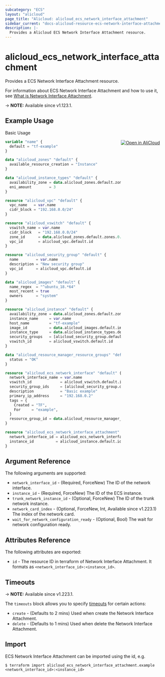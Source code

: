 ```yaml
---
subcategory: "ECS"
layout: "alicloud"
page_title: "Alicloud: alicloud_ecs_network_interface_attachment"
sidebar_current: "docs-alicloud-resource-ecs-network-interface-attachment"
description: |-
  Provides a Alicloud ECS Network Interface Attachment resource.
---
```


# alicloud_ecs_network_interface_attachment

Provides a ECS Network Interface Attachment resource.

For information about ECS Network Interface Attachment and how to use it, see [What is Network Interface Attachment](https://www.alibabacloud.com/help/en/doc-detail/58515.htm).

-> **NOTE:** Available since v1.123.1.

## Example Usage
<div class="oics-button" style="float: right;margin: 0 0 -40px 0;">
  <a href="https://api.aliyun.com/api-tools/terraform?resource=alicloud_ecs_network_interface_attachment&exampleId=5dfac723-b704-382e-9cd0-0b6ef0f827304d79bf95&activeTab=example&spm=docs.r.ecs_network_interface_attachment.0.5dfac723b7" target="_blank">
    <img alt="Open in AliCloud" src="https://img.alicdn.com/imgextra/i1/O1CN01hjjqXv1uYUlY56FyX_!!6000000006049-55-tps-254-36.svg" style="max-height: 44px; margin: 32px auto; max-width: 100%;">
  </a>
</div>

Basic Usage

```terraform
variable "name" {
  default = "tf-example"
}

data "alicloud_zones" "default" {
  available_resource_creation = "Instance"
}

data "alicloud_instance_types" "default" {
  availability_zone = data.alicloud_zones.default.zones.0.id
  eni_amount        = 3
}

resource "alicloud_vpc" "default" {
  vpc_name   = var.name
  cidr_block = "192.168.0.0/24"
}

resource "alicloud_vswitch" "default" {
  vswitch_name = var.name
  cidr_block   = "192.168.0.0/24"
  zone_id      = data.alicloud_zones.default.zones.0.id
  vpc_id       = alicloud_vpc.default.id
}

resource "alicloud_security_group" "default" {
  name        = var.name
  description = "New security group"
  vpc_id      = alicloud_vpc.default.id
}

data "alicloud_images" "default" {
  name_regex  = "^ubuntu_18.*64"
  most_recent = true
  owners      = "system"
}

resource "alicloud_instance" "default" {
  availability_zone = data.alicloud_zones.default.zones.0.id
  instance_name     = var.name
  host_name         = "tf-example"
  image_id          = data.alicloud_images.default.images.0.id
  instance_type     = data.alicloud_instance_types.default.instance_types.0.id
  security_groups   = [alicloud_security_group.default.id]
  vswitch_id        = alicloud_vswitch.default.id
}

data "alicloud_resource_manager_resource_groups" "default" {
  status = "OK"
}

resource "alicloud_ecs_network_interface" "default" {
  network_interface_name = var.name
  vswitch_id             = alicloud_vswitch.default.id
  security_group_ids     = [alicloud_security_group.default.id]
  description            = "Basic example"
  primary_ip_address     = "192.168.0.2"
  tags = {
    Created = "TF",
    For     = "example",
  }
  resource_group_id = data.alicloud_resource_manager_resource_groups.default.ids.0
}

resource "alicloud_ecs_network_interface_attachment" "default" {
  network_interface_id = alicloud_ecs_network_interface.default.id
  instance_id          = alicloud_instance.default.id
}
```

## Argument Reference

The following arguments are supported:

* `network_interface_id` - (Required, ForceNew)  The ID of the network interface.
* `instance_id` - (Required, ForceNew) The ID of the ECS instance.
* `trunk_network_instance_id` - (Optional, ForceNew) The ID of the trunk network instance.
* `network_card_index` - (Optional, ForceNew, Int, Available since v1.223.1) The index of the network card.
* `wait_for_network_configuration_ready` - (Optional, Bool) The wait for network configuration ready.

## Attributes Reference

The following attributes are exported:

* `id` - The resource ID in terraform of Network Interface Attachment. It formats as `<network_interface_id>:<instance_id>`.

## Timeouts

-> **NOTE:** Available since v1.223.1.

The `timeouts` block allows you to specify [timeouts](https://www.terraform.io/docs/configuration-0-11/resources.html#timeouts) for certain actions:

* `create` - (Defaults to 2 mins) Used when create the Network Interface Attachment.
* `delete` - (Defaults to 1 mins) Used when delete the Network Interface Attachment.

## Import

ECS Network Interface Attachment can be imported using the id, e.g.

```shell
$ terraform import alicloud_ecs_network_interface_attachment.example <network_interface_id>:<instance_id>
```
